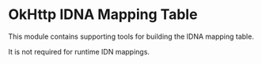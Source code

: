 OkHttp IDNA Mapping Table
=========================

This module contains supporting tools for building the IDNA mapping table.

It is not required for runtime IDN mappings.
